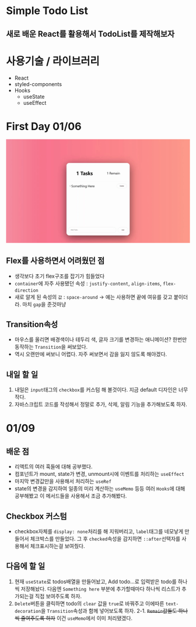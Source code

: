 # Simple Todo List

## 새로 배운 React를 활용해서 TodoList를 제작해보자

# 사용기술 / 라이브러리
- React
- styled-components
- Hooks
    - useState
    - useEffect

# First Day 01/06
<img src="./images/first_day.gif">

## Flex를 사용하면서 어려웠던 점
- 생각보다 초기 flex구조를 잡기가 힘들었다
- `container`에 자주 사용됐던 속성 : `justify-content`, `align-items`, `flex-direction`
- 새로 알게 된 속성의 `값` : `space-around` -> 예는 사용하면 끝에 여유를 갖고 붙이더라. 마치 `gap`을 준것마냥

## Transition속성
- 마우스를 올리면 배경색이나 테두리 색, 글자 크기를 변경하는 애니메이션? 한번만 동작하는 `Transition`을 써보았다. 
- 역시 오랜만에 써보니 어렵다. 자주 써보면서 감을 잃지 않도록 해야겠다.

## 내일 할 일
1. 내일은 `input`태그의 `checkbox`를 커스텀 해 볼것이다. 지금 default 디자인은 너무 작다. 
2. 자바스크립트 코드를 작성해서 정말로 추가, 삭제, 알림 기능을 추가해보도록 하자.

# 01/09

## 배운 점
- 리액트의 여러 훅들에 대해 공부했다. 
- 컴포넌트가 mount, state가 변경, unmount시에 이벤트를 처리하는 `useEffect`
- 마지막 변경값만을 사용해서 처리하는 `useRef`
- state의 변경을 감지하여 일종의 미리 계산하는 `useMemo` 등등 여러 `Hooks`에 대해 공부해봤고 이 메서드들을 사용해서 조금 추가해봤다.

## Checkbox 커스텀
- checkbox자체를 `display: none`처리를 해 지워버리고, `label`태그를 네모낳게 만들어서 체크박스를 만들었다. 그 후 `checked`속성을 감지하면 `::after`선택자를 사용해서 체크표시하는걸 보여줬다.

## 다음에 할 일
1. 현재 `useState`로 todos배열을 만들어놨고, Add todo...로 입력받은 todo를 하나씩 저장해놨다. 다음엔 `Something here` 부분에 추가할때마다 하나씩 리스트가 추가되는걸 직접 보여주도록 하자.
2. `Delete`버튼을 클릭하면 todo의 `clear` 값을 `true`로 바꿔주고 이에따른 `text-decoration`을 `Transition`속성과 함께 넣어보도록 하자.
2-1. <del>`Remain`값들도 하나씩 줄여주도록 하자</del> 이건 `useMemo`에서 이미 처리됐겠다.